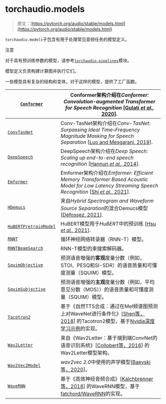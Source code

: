 # torchaudio.models

> 原文：[https://pytorch.org/audio/stable/models.html](https://pytorch.org/audio/stable/models.html)

`torchaudio.models`子包含有用于处理常见音频任务的模型定义。

注意

对于具有预训练参数的模型，请参考[`torchaudio.pipelines`](pipelines.html#module-torchaudio.pipelines "torchaudio.pipelines")模块。

模型定义负责构建计算图并执行它们。

一些模型具有复杂的结构和变体。对于这样的模型，提供了工厂函数。

| [`Conformer`](generated/torchaudio.models.Conformer.html#torchaudio.models.Conformer "torchaudio.models.Conformer") | Conformer架构介绍在*Conformer: Convolution-augmented Transformer for Speech Recognition* [[Gulati *et al.*, 2020](references.html#id21 "Anmol Gulati, James Qin, Chung-Cheng Chiu, Niki Parmar, Yu Zhang, Jiahui Yu, Wei Han, Shibo Wang, Zhengdong Zhang, Yonghui Wu, and Ruoming Pang. Conformer: convolution-augmented transformer for speech recognition. 2020\. arXiv:2005.08100.")]. |
| --- | --- |
| [`ConvTasNet`](generated/torchaudio.models.ConvTasNet.html#torchaudio.models.ConvTasNet "torchaudio.models.ConvTasNet") | Conv-TasNet架构介绍在*Conv-TasNet: Surpassing Ideal Time–Frequency Magnitude Masking for Speech Separation* [[Luo and Mesgarani, 2019](references.html#id22 "Yi Luo and Nima Mesgarani. Conv-tasnet: surpassing ideal time–frequency magnitude masking for speech separation. IEEE/ACM Transactions on Audio, Speech, and Language Processing, 27(8):1256–1266, Aug 2019\. URL: http://dx.doi.org/10.1109/TASLP.2019.2915167, doi:10.1109/taslp.2019.2915167.")]. |
| [`DeepSpeech`](generated/torchaudio.models.DeepSpeech.html#torchaudio.models.DeepSpeech "torchaudio.models.DeepSpeech") | DeepSpeech架构介绍在*Deep Speech: Scaling up end-to-end speech recognition* [[Hannun *et al.*, 2014](references.html#id17 "Awni Hannun, Carl Case, Jared Casper, Bryan Catanzaro, Greg Diamos, Erich Elsen, Ryan Prenger, Sanjeev Satheesh, Shubho Sengupta, Adam Coates, and Andrew Y. Ng. Deep speech: scaling up end-to-end speech recognition. 2014\. arXiv:1412.5567.")]. |
| [`Emformer`](generated/torchaudio.models.Emformer.html#torchaudio.models.Emformer "torchaudio.models.Emformer") | Emformer架构介绍在*Emformer: Efficient Memory Transformer Based Acoustic Model for Low Latency Streaming Speech Recognition* [[Shi *et al.*, 2021](references.html#id30 "Yangyang Shi, Yongqiang Wang, Chunyang Wu, Ching-Feng Yeh, Julian Chan, Frank Zhang, Duc Le, and Mike Seltzer. Emformer: efficient memory transformer based acoustic model for low latency streaming speech recognition. In ICASSP 2021 - 2021 IEEE International Conference on Acoustics, Speech and Signal Processing (ICASSP), 6783-6787\. 2021.")]. |
| [`HDemucs`](generated/torchaudio.models.HDemucs.html#torchaudio.models.HDemucs "torchaudio.models.HDemucs") | 来自*Hybrid Spectrogram and Waveform Source Separation*的混合Demucs模型[[Défossez, 2021](references.html#id50 "Alexandre Défossez. Hybrid spectrogram and waveform source separation. In Proceedings of the ISMIR 2021 Workshop on Music Source Separation. 2021.")]. |
| [`HuBERTPretrainModel`](generated/torchaudio.models.HuBERTPretrainModel.html#torchaudio.models.HuBERTPretrainModel "torchaudio.models.HuBERTPretrainModel") | HuBERT模型用于*HuBERT*中的预训练 [[Hsu *et al.*, 2021](references.html#id16 "Wei-Ning Hsu, Benjamin Bolte, Yao-Hung Hubert Tsai, Kushal Lakhotia, Ruslan Salakhutdinov, and Abdelrahman Mohamed. Hubert: self-supervised speech representation learning by masked prediction of hidden units. 2021\. arXiv:2106.07447.")]. |
| [`RNNT`](generated/torchaudio.models.RNNT.html#torchaudio.models.RNNT "torchaudio.models.RNNT") | 循环神经网络转录器（RNN-T）模型。 |
| [`RNNTBeamSearch`](generated/torchaudio.models.RNNTBeamSearch.html#torchaudio.models.RNNTBeamSearch "torchaudio.models.RNNTBeamSearch") | RNN-T模型的束搜索解码器。 |
| [`SquimObjective`](generated/torchaudio.models.SquimObjective.html#torchaudio.models.SquimObjective "torchaudio.models.SquimObjective") | 预测语音增强的**客观**度量分数（例如，STOI、PESQ和SI-SDR）的语音质量和可懂度测量（SQUIM）模型。 |
| [`SquimSubjective`](generated/torchaudio.models.SquimSubjective.html#torchaudio.models.SquimSubjective "torchaudio.models.SquimSubjective") | 预测语音增强的**主观**度量分数（例如，平均意见分数（MOS））的语音质量和可懂度测量（SQUIM）模型。 |
| [`Tacotron2`](generated/torchaudio.models.Tacotron2.html#torchaudio.models.Tacotron2 "torchaudio.models.Tacotron2") | 基于《自然TTS合成：通过在Mel频谱图预测上对WaveNet进行条件化》[[Shen等，2018](references.html#id27 "Jonathan Shen, Ruoming Pang, Ron J Weiss, Mike Schuster, Navdeep Jaitly, Zongheng Yang, Zhifeng Chen, Yu Zhang, Yuxuan Wang, Rj Skerrv-Ryan等。通过在mel频谱图预测上对WaveNet进行条件化的自然TTS合成。在2018年IEEE国际声学、语音和信号处理会议（ICASSP）上，4779-4783。IEEE，2018。")] 的Tacotron2模型，基于[Nvidia深度学习示例](https://github.com/NVIDIA/DeepLearningExamples/)的实现。 |
| [`Wav2Letter`](generated/torchaudio.models.Wav2Letter.html#torchaudio.models.Wav2Letter "torchaudio.models.Wav2Letter") | 来自《Wav2Letter：基于端到端ConvNet的语音识别系统》[[Collobert等，2016](references.html#id19 "Ronan Collobert, Christian Puhrsch, Gabriel Synnaeve。Wav2letter：基于端到端ConvNet的语音识别系统。2016。arXiv:1609.03193。")] 的Wav2Letter模型架构。 |
| [`Wav2Vec2Model`](generated/torchaudio.models.Wav2Vec2Model.html#torchaudio.models.Wav2Vec2Model "torchaudio.models.Wav2Vec2Model") | *wav2vec 2.0*中使用的声学模型[[Baevski等，2020](references.html#id15 "Alexei Baevski, Henry Zhou, Abdelrahman Mohamed, Michael Auli。Wav2vec 2.0：自监督学习语音表示的框架。2020。arXiv:2006.11477。")]。 |
| [`WaveRNN`](generated/torchaudio.models.WaveRNN.html#torchaudio.models.WaveRNN "torchaudio.models.WaveRNN") | 基于《高效神经音频合成》[[Kalchbrenner等，2018](references.html#id3 "Nal Kalchbrenner, Erich Elsen, Karen Simonyan, Seb Noury, Norman Casagrande, Edward Lockhart, Florian Stimberg, Aäron van den Oord, Sander Dieleman, Koray Kavukcuoglu等。高效神经音频合成。CoRR，2018。URL：http://arxiv.org/abs/1802.08435，arXiv:1802.08435。")] 的WaveRNN模型，基于[fatchord/WaveRNN](https://github.com/fatchord/WaveRNN)的实现。 |
